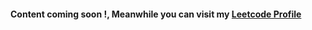 #### Content coming soon !, Meanwhile you can visit my <a href="https://leetcode.com/u/cyrille-k/">Leetcode Profile </a>